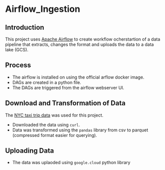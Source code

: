 # Airflow_Ingestion

## Introduction
This project uses [Apache Airflow](https://airflow.apache.org/) to create workflow ocherstartion of a data pipeline that extracts,
changes the format and uploads the data to a data lake (GCS).

## Process
- The airflow is installed on using the official arflow docker image.
- DAGs are created in a python file.
- The DAGs are triggered from the airflow webserver UI.

## Download and Transformation of Data
The [NYC taxi trip data](https://www1.nyc.gov/site/tlc/about/tlc-trip-record-data.page) was used for this project.
- Downloaded the data using `curl`.
- Data was transformed using the `pandas` library from csv to parquet (compressed format easier for querying).

## Uploading Data
- The data was uplaoded using `google.cloud` python library
